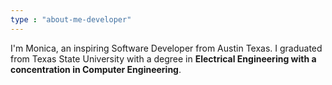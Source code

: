 ```yaml
---
type : "about-me-developer"
---
```


 I'm Monica, an inspiring Software Developer from Austin Texas. I graduated from Texas State University with a degree in **Electrical Engineering with a concentration in Computer Engineering**. 
